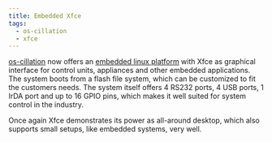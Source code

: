 ```yaml
---
title: Embedded Xfce
tags:
  - os-cillation
  - xfce
---
```


<a href="http://os-cillation.com/">os-cillation</a> now offers an <a href="http://www.os-cillation.com/article.php?sid=50">embedded linux platform</a> with Xfce as graphical interface for control units, appliances and other embedded applications. The system boots from a flash file system, which can be customized to fit the customers needs. The system itself offers 4 RS232 ports, 4 USB ports, 1 IrDA port and up to 16 GPIO pins, which makes it well suited for system control in the industry.

Once again Xfce demonstrates its power as all-around desktop, which also supports small setups, like embedded systems, very well.
